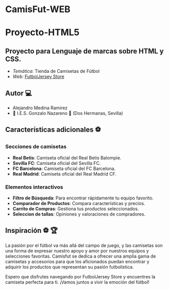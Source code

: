 # CamisFut-WEB
# Proyecto-HTML5

## Proyecto para Lenguaje de marcas sobre HTML y CSS.
 * _Temática:_ Tienda de Camisetas de Fútbol
 * _Web:_ [FutbolJersey Store](https://github.com/Alejandromr1599/Pagina-web/tree/main)

## Autor :computer:
* Alejandro Medina Ramirez
* :school: I.E.S. Gonzalo Nazareno :round_pushpin: (Dos Hermanas, Sevilla)

## Características adicionales :soccer:

### Secciones de camisetas
* **Real Betis**: Camiseta oficial del Real Betis Balompie.
* **Sevilla FC**: Camiseta oficial del Sevilla FC.
* **FC Barcelona**: Camiseta oficial del FC Barcelona.
* **Real Madrid**: Camiseta oficial del Real Madrid CF.

### Elementos interactivos
* **Filtro de Búsqueda**: Para encontrar rápidamente tu equipo favorito.
* **Comparador de Productos**: Compara características y precios.
* **Carrito de Compras**: Gestiona tus productos seleccionados.
* **Seleccion de tallas**: Opiniones y valoraciones de compradores.



## Inspiración :soccer: :trophy:
La pasión por el fútbol va más allá del campo de juego, y las camisetas son una forma de expresar nuestro apoyo y amor por nuestros equipos y selecciones favoritas. Camisfut se dedica a ofrecer una amplia gama de camisetas y accesorios para que los aficionados puedan encontrar y adquirir los productos que representan su pasión futbolística.

Espero que disfrutes navegando por FutbolJersey Store y encuentres la camiseta perfecta para ti. ¡Vamos juntos a vivir la emoción del fútbol!

